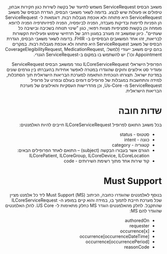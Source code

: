 <div dir="rtl" markdown="1">
משאב הבסיס ServiceRequest משמש לתיעוד של בקשה לשירות כגון חקירות אבחון, טיפולים או פעולות שיש לבצע. בדומה לשאר משאבי הבסיס, הגדרת הבסיס של משאב ServiceRequest היא פתוחה ולא אוכפת מגבלות רבות. דוגמאות ל- ServiceRequest הן הפניות לדימות ובדיקות מעבדה, הפניה לביופסיה, הפניה לפיזיותרפיה הפניה לרופא מומחה וכן בקשות ספציפיות מצוות רפואי, כגון "שינוי תנוחה בשכיבה ובישיבה כל שעתיים". כיוון שמשאב זה מעורב במגוון רחב של תרחישי שימוש ופעילויות הקשורות לבריאות, זהו אחד המשאבים הבסיסיים ב- FHIR. בדומה לשאר משאבי הבסיס, הגדרת הבסיס של משאב ServiceRequest היא פתוחה ולא אוכפת מגבלות רבות. במקרים בהם קיים משאב ייעודי (למשל: CoverageElegibilityRequest, MedicationRequest, Appointment וכו') יש להשתמש בו במקום ב-ServiceRequest הגנרי.

הפרופיל הישראלי ILCoreServiceRequest נגזר ממשאב הבסיס ServiceRequest ומגדיר סט אילוצים וחוקים שהוגדרו במטרה לאפשר אחידות בהעברתו בין גורמים שונים במדינת ישראל. תצורתו הנוכחית הותאמה למערכת הבריאות הישראלית תוך הסתכלות, למידה והתחשבות במגבלות של פרופילים דומים בעולם ובפרט על פרופיל ServiceRequest מ- Us-Core, וכן מהדרישות העסקיות והאילוצים של מערכת הבריאות הישראלית.

# שדות חובה

בכל משאב התואם לפרופיל ILCoreServiceRequest חייבים להיות האלמנטים:

- סטטוס - status
- כוונה - intent
- קטגוריה - category
- הגורם אשר בעבורו הבקשה (subject) – התואם לאחד הפרופילים הבאים: ILCorePatient, ILCoreGroup, ILCoreDevice, ILCoreLocation
- קוד שירות אחד מתוך רשימת השירותים - code

# Must Support

בנוסף לאלמנטים שהוגדרו כחובה, הכיתוב (MS) Must Support ליד כל אלמנט מציין שכל מערכת חייבת לתמוך בו, במידה והוא קיים במופע ה- ILCoreServiceRequest שהתקבל. לחלק מהאלמנטים הוגדר MS כחלק מתאימות ל- US Core. להלן האלמנטים שהוגדר להם MS:

- authoredOn
- requester
- occurrence[x]
- occurrence[occurrenceDateTime]
- occurrence[occurrencePeriod]
- reasonCode
</div>